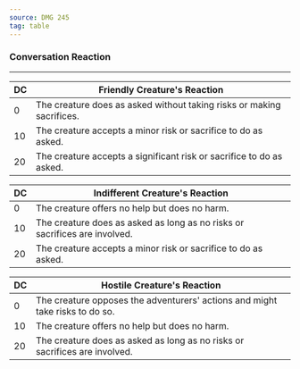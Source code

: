 ```yaml
---
source: DMG 245
tag: table
---
```


### Conversation Reaction
---
|DC|Friendly Creature's Reaction|
|----|------------|
|0|The creature does as asked without taking risks or making sacrifices.|
|10|The creature accepts a minor risk or sacrifice to do as asked.|
|20|The creature accepts a significant risk or sacrifice to do as asked.|

|DC|Indifferent Creature's Reaction|
|----|------------|
|0|The creature offers no help but does no harm.|
|10|The creature does as asked as long as no risks or sacrifices are involved.|
|20|The creature accepts a minor risk or sacrifice to do as asked.|

|DC|Hostile Creature's Reaction|
|----|------------|
|0|The creature opposes the adventurers' actions and might take risks to do so.|
|10|The creature offers no help but does no harm.|
|20|The creature does as asked as long as no risks or sacrifices are involved.|

